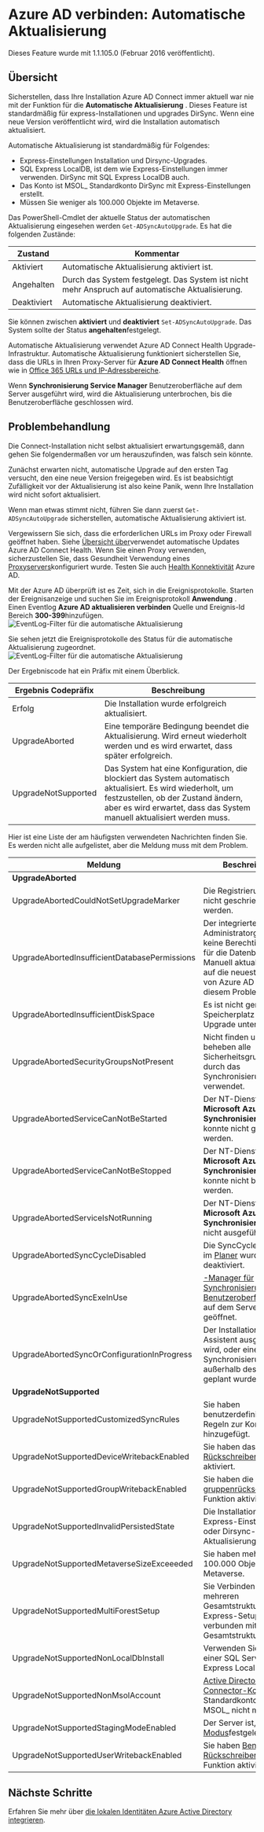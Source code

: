<properties
   pageTitle="Azure AD Connect: Automatische Aktualisierung | Microsoft Azure"
   description="Dieses Thema beschreibt die integrierte automatische Aktualisierungsfunktion Azure AD Connect synchronisiert."
   services="active-directory"
   documentationCenter=""
   authors="AndKjell"
   manager="femila"
   editor=""/>

<tags
   ms.service="active-directory"
   ms.devlang="na"
   ms.topic="article"
   ms.tgt_pltfrm="na"
   ms.workload="identity"
   ms.date="08/24/2016"
   ms.author="billmath"/>

# <a name="azure-ad-connect-automatic-upgrade"></a>Azure AD verbinden: Automatische Aktualisierung
Dieses Feature wurde mit 1.1.105.0 (Februar 2016 veröffentlicht).

## <a name="overview"></a>Übersicht
Sicherstellen, dass Ihre Installation Azure AD Connect immer aktuell war nie mit der Funktion für die **Automatische Aktualisierung** . Dieses Feature ist standardmäßig für express-Installationen und upgrades DirSync. Wenn eine neue Version veröffentlicht wird, wird die Installation automatisch aktualisiert.

Automatische Aktualisierung ist standardmäßig für Folgendes:

- Express-Einstellungen Installation und Dirsync-Upgrades.
- SQL Express LocalDB, ist dem wie Express-Einstellungen immer verwenden. DirSync mit SQL Express LocalDB auch.
- Das Konto ist MSOL_ Standardkonto DirSync mit Express-Einstellungen erstellt.
- Müssen Sie weniger als 100.000 Objekte im Metaverse.

Das PowerShell-Cmdlet der aktuelle Status der automatischen Aktualisierung eingesehen werden `Get-ADSyncAutoUpgrade`. Es hat die folgenden Zustände:

Zustand | Kommentar
---- | ----
Aktiviert | Automatische Aktualisierung aktiviert ist.
Angehalten | Durch das System festgelegt. Das System ist nicht mehr Anspruch auf automatische Aktualisierung.
Deaktiviert | Automatische Aktualisierung deaktiviert.

Sie können zwischen **aktiviert** und **deaktiviert** `Set-ADSyncAutoUpgrade`. Das System sollte der Status **angehalten**festgelegt.

Automatische Aktualisierung verwendet Azure AD Connect Health Upgrade-Infrastruktur. Automatische Aktualisierung funktioniert sicherstellen Sie, dass die URLs in Ihren Proxy-Server für **Azure AD Connect Health** öffnen wie in [Office 365 URLs und IP-Adressbereiche](https://support.office.com/article/Office-365-URLs-and-IP-address-ranges-8548a211-3fe7-47cb-abb1-355ea5aa88a2).

Wenn **Synchronisierung Service Manager** Benutzeroberfläche auf dem Server ausgeführt wird, wird die Aktualisierung unterbrochen, bis die Benutzeroberfläche geschlossen wird.

## <a name="troubleshooting"></a>Problembehandlung
Die Connect-Installation nicht selbst aktualisiert erwartungsgemäß, dann gehen Sie folgendermaßen vor um herauszufinden, was falsch sein könnte.

Zunächst erwarten nicht, automatische Upgrade auf den ersten Tag versucht, den eine neue Version freigegeben wird. Es ist beabsichtigt Zufälligkeit vor der Aktualisierung ist also keine Panik, wenn Ihre Installation wird nicht sofort aktualisiert.

Wenn man etwas stimmt nicht, führen Sie dann zuerst `Get-ADSyncAutoUpgrade` sicherstellen, automatische Aktualisierung aktiviert ist.

Vergewissern Sie sich, dass die erforderlichen URLs im Proxy oder Firewall geöffnet haben. Siehe [Übersicht über](#overview)verwendet automatische Updates Azure AD Connect Health. Wenn Sie einen Proxy verwenden, sicherzustellen Sie, dass Gesundheit Verwendung eines [Proxyservers](active-directory-aadconnect-health-agent-install.md#configure-azure-ad-connect-health-agents-to-use-http-proxy)konfiguriert wurde. Testen Sie auch [Health Konnektivität](active-directory-aadconnect-health-agent-install.md#test-connectivity-to-azure-ad-connect-health-service) Azure AD.

Mit der Azure AD überprüft ist es Zeit, sich in die Ereignisprotokolle. Starten der Ereignisanzeige und suchen Sie im Ereignisprotokoll **Anwendung** . Einen Eventlog **Azure AD aktualisieren verbinden** Quelle und Ereignis-Id Bereich **300-399**hinzufügen.  
![EventLog-Filter für die automatische Aktualisierung](./media/active-directory-aadconnect-feature-automatic-upgrade/eventlogfilter.png)  

Sie sehen jetzt die Ereignisprotokolle des Status für die automatische Aktualisierung zugeordnet.  
![EventLog-Filter für die automatische Aktualisierung](./media/active-directory-aadconnect-feature-automatic-upgrade/eventlogresult.png)  

Der Ergebniscode hat ein Präfix mit einem Überblick.

Ergebnis Codepräfix | Beschreibung
--- | ---
Erfolg | Die Installation wurde erfolgreich aktualisiert.
UpgradeAborted | Eine temporäre Bedingung beendet die Aktualisierung. Wird erneut wiederholt werden und es wird erwartet, dass später erfolgreich.
UpgradeNotSupported | Das System hat eine Konfiguration, die blockiert das System automatisch aktualisiert. Es wird wiederholt, um festzustellen, ob der Zustand ändern, aber es wird erwartet, dass das System manuell aktualisiert werden muss.

Hier ist eine Liste der am häufigsten verwendeten Nachrichten finden Sie. Es werden nicht alle aufgelistet, aber die Meldung muss mit dem Problem.

Meldung | Beschreibung
--- | ---
**UpgradeAborted** |
UpgradeAbortedCouldNotSetUpgradeMarker | Die Registrierung konnte nicht geschrieben werden.
UpgradeAbortedInsufficientDatabasePermissions | Der integrierten Administratorgruppe hat keine Berechtigungen für die Datenbank. Manuell aktualisieren Sie auf die neueste Version von Azure AD mit diesem Problem.
UpgradeAbortedInsufficientDiskSpace | Es ist nicht genügend Speicherplatz zum Upgrade unterstützt.
UpgradeAbortedSecurityGroupsNotPresent | Nicht finden und beheben alle Sicherheitsgruppen durch das Synchronisierungsmodul verwendet.
UpgradeAbortedServiceCanNotBeStarted | Der NT-Dienst **Microsoft Azure AD-Synchronisierung** konnte nicht gestartet werden.
UpgradeAbortedServiceCanNotBeStopped | Der NT-Dienst **Microsoft Azure AD-Synchronisierung** konnte nicht beendet werden.
UpgradeAbortedServiceIsNotRunning | Der NT-Dienst **Microsoft Azure AD-Synchronisierung** wird nicht ausgeführt.
UpgradeAbortedSyncCycleDisabled | Die SyncCycle-Option im [Planer](active-directory-aadconnectsync-feature-scheduler.md) wurde deaktiviert.
UpgradeAbortedSyncExeInUse | [-Manager für Synchronisierungsdienst Benutzeroberfläche](active-directory-aadconnectsync-service-manager-ui.md) ist auf dem Server geöffnet.
UpgradeAbortedSyncOrConfigurationInProgress | Der Installations-Assistent ausgeführt wird, oder eine Synchronisierung außerhalb des Planers geplant wurde.
**UpgradeNotSupported** |
UpgradeNotSupportedCustomizedSyncRules | Sie haben benutzerdefinierten Regeln zur Konfiguration hinzugefügt.
UpgradeNotSupportedDeviceWritebackEnabled | Sie haben das [Gerät Rückschreiben](active-directory-aadconnect-feature-device-writeback.md) Feature aktiviert.
UpgradeNotSupportedGroupWritebackEnabled | Sie haben die [gruppenrückschreiben](active-directory-aadconnect-feature-preview.md#group-writeback) -Funktion aktiviert.
UpgradeNotSupportedInvalidPersistedState | Die Installation ist ein Express-Einstellungen oder Dirsync-Aktualisierung.
UpgradeNotSupportedMetaverseSizeExceeeded | Sie haben mehr als 100.000 Objekte im Metaverse.
UpgradeNotSupportedMultiForestSetup | Sie Verbinden mit mehreren Gesamtstrukturen. Express-Setup nur verbunden mit einer Gesamtstruktur.
UpgradeNotSupportedNonLocalDbInstall | Verwenden Sie nicht einer SQL Server Express LocalDB.
UpgradeNotSupportedNonMsolAccount | [Active Directory Connector-Konto](active-directory-aadconnect-accounts-permissions.md#active-directory-account) ist das Standardkonto für MSOL_ nicht mehr.
UpgradeNotSupportedStagingModeEnabled | Der Server ist, der [Modus](active-directory-aadconnectsync-operations.md#staging-mode)festgelegt.
UpgradeNotSupportedUserWritebackEnabled | Sie haben [Benutzer Rückschreiben](active-directory-aadconnect-feature-preview.md#user-writeback) -Funktion aktiviert.

## <a name="next-steps"></a>Nächste Schritte
Erfahren Sie mehr über [die lokalen Identitäten Azure Active Directory integrieren](active-directory-aadconnect.md).
